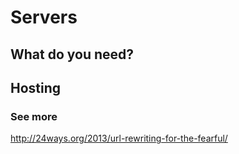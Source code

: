 # Servers

## What do you need?

## Hosting

### See more

http://24ways.org/2013/url-rewriting-for-the-fearful/
